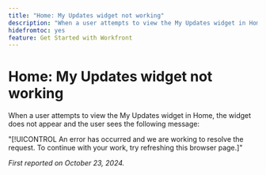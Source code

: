 ```yaml
---
title: "Home: My Updates widget not working"
description: "When a user attempts to view the My Updates widget in Home, the widget does not appear and the user sees a message."
hidefromtoc: yes
feature: Get Started with Workfront
---
```


# Home: My Updates widget not working

When a user attempts to view the My Updates widget in Home, the widget does not appear and the user sees the following message:

"[!UICONTROL An error has occurred and we are working to resolve the request. To continue with your work, try refreshing this browser page.]"

_First reported on October 23, 2024._
